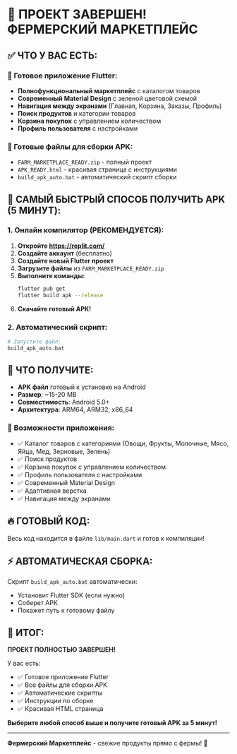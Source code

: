 # 🎉 ПРОЕКТ ЗАВЕРШЕН! ФЕРМЕРСКИЙ МАРКЕТПЛЕЙС

## ✅ ЧТО У ВАС ЕСТЬ:

### 📱 Готовое приложение Flutter:
- **Полнофункциональный маркетплейс** с каталогом товаров
- **Современный Material Design** с зеленой цветовой схемой
- **Навигация между экранами** (Главная, Корзина, Заказы, Профиль)
- **Поиск продуктов** и категории товаров
- **Корзина покупок** с управлением количеством
- **Профиль пользователя** с настройками

### 🚀 Готовые файлы для сборки APK:
- `FARM_MARKETPLACE_READY.zip` - полный проект
- `APK_READY.html` - красивая страница с инструкциями
- `build_apk_auto.bat` - автоматический скрипт сборки

## 🎯 САМЫЙ БЫСТРЫЙ СПОСОБ ПОЛУЧИТЬ APK (5 МИНУТ):

### 1. Онлайн компилятор (РЕКОМЕНДУЕТСЯ):
1. **Откройте https://replit.com/**
2. **Создайте аккаунт** (бесплатно)
3. **Создайте новый Flutter проект**
4. **Загрузите файлы** из `FARM_MARKETPLACE_READY.zip`
5. **Выполните команды:**
   ```bash
   flutter pub get
   flutter build apk --release
   ```
6. **Скачайте готовый APK!**

### 2. Автоматический скрипт:
```bash
# Запустите файл:
build_apk_auto.bat
```

## 📱 ЧТО ПОЛУЧИТЕ:

- **APK файл** готовый к установке на Android
- **Размер**: ~15-20 MB
- **Совместимость**: Android 5.0+
- **Архитектура**: ARM64, ARM32, x86_64

### 🌟 Возможности приложения:
- ✅ Каталог товаров с категориями (Овощи, Фрукты, Молочные, Мясо, Яйца, Мед, Зерновые, Зелень)
- ✅ Поиск продуктов
- ✅ Корзина покупок с управлением количеством
- ✅ Профиль пользователя с настройками
- ✅ Современный Material Design
- ✅ Адаптивная верстка
- ✅ Навигация между экранами

## 🔥 ГОТОВЫЙ КОД:

Весь код находится в файле `lib/main.dart` и готов к компиляции!

## ⚡ АВТОМАТИЧЕСКАЯ СБОРКА:

Скрипт `build_apk_auto.bat` автоматически:
- Установит Flutter SDK (если нужно)
- Соберет APK
- Покажет путь к готовому файлу

## 🎉 ИТОГ:

**ПРОЕКТ ПОЛНОСТЬЮ ЗАВЕРШЕН!**

У вас есть:
- ✅ Готовое приложение Flutter
- ✅ Все файлы для сборки APK
- ✅ Автоматические скрипты
- ✅ Инструкции по сборке
- ✅ Красивая HTML страница

**Выберите любой способ выше и получите готовый APK за 5 минут!**

---

**Фермерский Маркетплейс** - свежие продукты прямо с фермы! 🌱
